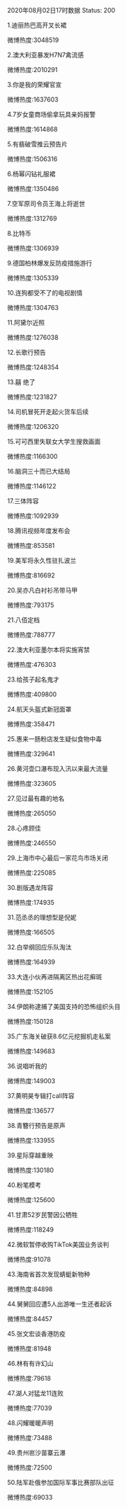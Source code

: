 2020年08月02日17时数据
Status: 200

1.迪丽热巴高开叉长裙

微博热度:3048519

2.澳大利亚暴发H7N7禽流感

微博热度:2010291

3.你是我的荣耀官宣

微博热度:1637603

4.7岁女童商场偷拿玩具亲妈报警

微博热度:1614868

5.有翡破雪推云预告片

微博热度:1506316

6.杨幂闪钻礼服裙

微博热度:1350486

7.空军原司令员王海上将逝世

微博热度:1312769

8.比特币

微博热度:1306939

9.德国柏林爆发反防疫措施游行

微博热度:1305339

10.连狗都受不了的电视剧情

微博热度:1304763

11.阿黛尔近照

微博热度:1276038

12.长歌行预告

微博热度:1248354

13.囍 绝了

微博热度:1231827

14.司机冒死开走起火货车后续

微博热度:1206320

15.可可西里失联女大学生搜救画面

微博热度:1166300

16.脑洞三十而已大结局

微博热度:1146122

17.三体阵容

微博热度:1092939

18.腾讯视频年度发布会

微博热度:853581

19.美军将永久性驻扎波兰

微博热度:816692

20.吴亦凡白衬衫吊带马甲

微博热度:793175

21.八佰定档

微博热度:788777

22.澳大利亚墨尔本将实施宵禁

微博热度:476303

23.给孩子起名鬼才

微博热度:409800

24.航天头盔式新冠面罩

微博热度:358471

25.惠来一肠粉店发生疑似食物中毒

微博热度:329641

26.黄河壶口瀑布现入汛以来最大流量

微博热度:323605

27.见过最有趣的地名

微博热度:265050

28.心疼顾佳

微博热度:246550

29.上海市中心最后一家花鸟市场关闭

微博热度:225085

30.剧版遇龙阵容

微博热度:174935

31.范丞丞的理想型是倪妮

微博热度:166505

32.白举纲回应乐队淘汰

微博热度:164939

33.大连小伙再进隔离区热出花癣斑

微博热度:152105

34.伊朗称逮捕了美国支持的恐怖组织头目

微博热度:150128

35.广东海关破获8.6亿元挖掘机走私案

微博热度:149683

36.说唱听我的

微博热度:149003

37.黄明昊专辑打call阵容

微博热度:136577

38.青簪行预告是原声

微博热度:133955

39.星际穿越重映

微博热度:130180

40.粉笔模考

微博热度:125600

41.甘肃52岁民警因公牺牲

微博热度:118249

42.微软暂停收购TikTok美国业务谈判

微博热度:91078

43.海南省首次发现蜻蜓新物种

微博热度:84898

44.舅舅回应遭5人出游唯一生还者起诉

微博热度:84457

45.张文宏谈香港防疫

微博热度:81948

46.林有有许幻山

微博热度:79618

47.湖人对猛龙11连败

微博热度:77039

48.闪耀暖暖声明

微博热度:73488

49.贵州岜沙苗寨云瀑

微博热度:72500

50.陆军赴俄参加国际军事比赛部队出征

微博热度:69033

